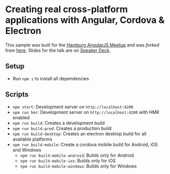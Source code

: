 # Creating real cross-platform applications with Angular, Cordova & Electron

This sample was built for the [Hamburg AngularJS Meetup](https://www.meetup.com/Hamburg-AngularJS-Meetup/events/234414340/) and was _forked_ from [here](https://github.com/thinktecture/windows-developer-cross-platform-article-series).
Slides for the talk are on [Speaker Deck](https://speakerdeck.com/manuelrauber/creating-real-cross-platform-applications-with-angular-cordova-and-electron).

## Setup

* Run `npm i` to install all dependencies

## Scripts

* `npm start`: Development server on `http://localhost:4200`
* `npm run hmr`: Development server on `http://localhost:4200` with HMR enabled
* `npm run build`: Creates a development build
* `npm run build-prod`: Creates a production build
* `npm run build-desktop`: Creates an electron desktop build for all available platforms
* `npm run build-mobile`: Create a cordova mobile build for Android, iOS and Windows
  * `npm run build-mobile-android`: Builds only for Android
  * `npm run build-mobile-ios`: Builds only for iOS
  * `npm run build-mobile-windows`: Builds only for Windows
